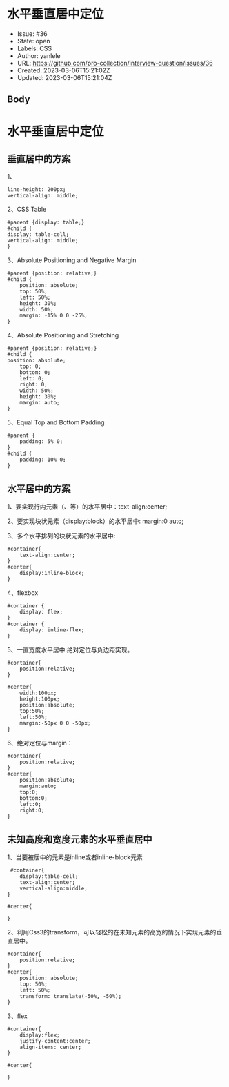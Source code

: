 # 水平垂直居中定位

- Issue: #36
- State: open
- Labels: CSS
- Author: yanlele
- URL: https://github.com/pro-collection/interview-question/issues/36
- Created: 2023-03-06T15:21:02Z
- Updated: 2023-03-06T15:21:04Z

## Body

# 水平垂直居中定位

## 垂直居中的方案

1、                  
```
line-height: 200px;
vertical-align: middle;
```


2、CSS Table              
```
#parent {display: table;}
#child {
display: table-cell;
vertical-align: middle;
}
```

3、Absolute Positioning and Negative Margin                      
```
#parent {position: relative;}
#child {
    position: absolute;
    top: 50%;
    left: 50%;
    height: 30%;
    width: 50%;
    margin: -15% 0 0 -25%;
}
```


4、Absolute Positioning and Stretching
```
#parent {position: relative;}
#child {
position: absolute;
    top: 0;
    bottom: 0;
    left: 0;
    right: 0;
    width: 50%;
    height: 30%;
    margin: auto;
}
```

5、Equal Top and Bottom Padding                          
```
#parent {
    padding: 5% 0;
}
#child {
    padding: 10% 0;
}
```

## 水平居中的方案

1、要实现行内元素（<span>、<a>等）的水平居中：text-align:center;              

2、要实现块状元素（display:block）的水平居中: margin:0 auto;

3、多个水平排列的块状元素的水平居中:
```
#container{
    text-align:center;
}
#center{
    display:inline-block;
}
```

4、flexbox
```
#container {
    display: flex;
}
#container {
    display: inline-flex;
}
```

5、一直宽度水平居中:绝对定位与负边距实现。
```
#container{
    position:relative;
}

#center{
    width:100px;
    height:100px;
    position:absolute;
    top:50%;
    left:50%;
    margin:-50px 0 0 -50px;
}
```

6、绝对定位与margin：
```
#container{
    position:relative;
}
#center{
    position:absolute;
    margin:auto;
    top:0;
    bottom:0;
    left:0;
    right:0;
}
```


## 未知高度和宽度元素的水平垂直居中    
1、当要被居中的元素是inline或者inline-block元素
```
 #container{
    display:table-cell;
    text-align:center;
    vertical-align:middle;
}

#center{

}
```


2、利用Css3的transform，可以轻松的在未知元素的高宽的情况下实现元素的垂直居中。
```
#container{
    position:relative;
}
#center{
    position: absolute;
    top: 50%;
    left: 50%;
    transform: translate(-50%, -50%);
}
```

3、flex
```
#container{
    display:flex;
    justify-content:center;
    align-items: center;
}

#center{

}
```

